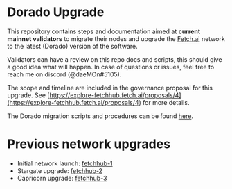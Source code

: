 # Dorado Upgrade  

This repository contains steps and documentation aimed at **current mainnet validators** to migrate their nodes and upgrade the [Fetch.ai](https://fetch.ai) network to the latest (Dorado) version of the software.

Validators can have a review on this repo docs and scripts, this should give a good idea what will happen. 
In case of questions or issues, feel free to reach me on discord (@daeMOn#5105).

The scope and timeline are included in the governance proposal for this upgrade. See [https://explore-fetchhub.fetch.ai/proposals/4](https://explore-fetchhub.fetch.ai/proposals/4) for more details.

The Dorado migration scripts and procedures can be found [here](./fetchhub-4/).

# Previous network upgrades

- Initial network launch: [fetchhub-1](./archive/fetchhub-1)
- Stargate upgrade: [fetchhub-2](./archive/fetchhub-2)
- Capricorn upgrade: [fetchhub-3](./archive/fetchhub-3)
